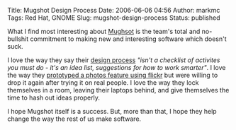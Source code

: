 Title: Mugshot Design Process
Date: 2006-06-06 04:56
Author: markmc
Tags: Red Hat, GNOME
Slug: mugshot-design-process
Status: published

What I find most interesting about [Mughsot](http://mugshot.org) is the
team's total and no-bullshit commitment to making new and interesting
software which doesn't suck.

I love the way they say their [design
process](http://developer.mugshot.org/wiki/Design_Thinking) *"isn't a
checklist of activites you must do - it's an idea list, suggestions for
how to work smarter"*. I love the way they [prototyped a photos feature
using flickr](http://blog.mugshot.org/?p=73) but were willing to drop it
again after trying it on real people. I love the way they lock
themselves in a room, leaving their laptops behind, and give themselves
the time to hash out ideas properly.

I hope Mugshot itself is a success. But, more than that, I hope they
help change the way the rest of us make software.
